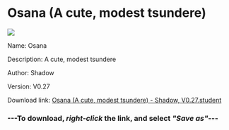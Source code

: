 # Osana (A cute, modest tsundere)

<img src = "https://raw.githubusercontent.com/Arbiter1223/Koukou-Gurashi-Custom-Students/master/Students/Files/Osana%20(A%20cute%2C%20modest%20tsundere).png">

Name: Osana

Description: A cute, modest tsundere

Author: Shadow

Version: V0.27

Download link: <a href="https://raw.githubusercontent.com/Arbiter1223/Koukou-Gurashi-Custom-Students/master/Students/Files/Osana%20(A%20cute%2C%20modest%20tsundere)%20-%20Shadow%2C%20V0.27.student">Osana (A cute, modest tsundere) - Shadow, V0.27.student</a>

### ---**To download, _right-click_ the link, and select _"Save as"_**---

